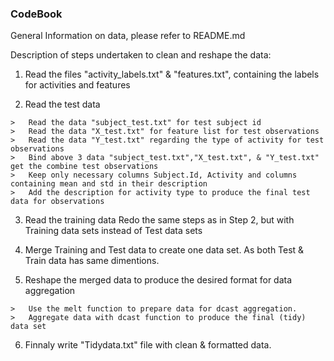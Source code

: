 <h3>CodeBook</h3>

General Information on data, please refer to README.md


Description of steps undertaken to clean and reshape the data:

  1) Read the files "activity_labels.txt" & "features.txt", containing the labels for activities and features

  2) Read the test data

    >	Read the data "subject_test.txt" for test subject id
    >	Read the data "X_test.txt" for feature list for test observations
    >	Read the data "Y_test.txt" regarding the type of activity for test observations
    >	Bind above 3 data "subject_test.txt","X_test.txt", & "Y_test.txt" get the combine test observations
    >	Keep only necessary columns Subject.Id, Activity and columns containing mean and std in their description
    >	Add the description for activity type to produce the final test data for observations

  3) Read the training data
	Redo the same steps as in Step 2, but with Training data sets instead of Test data sets

  4) Merge Training and Test data to create one data set. As both Test & Train data has same dimentions.

  5) Reshape the merged data to produce the desired format for data aggregation

    >	Use the melt function to prepare data for dcast aggregation.
    >	Aggregate data with dcast function to produce the final (tidy) data set
  
  6) Finnaly write "Tidydata.txt" file with clean & formatted data.
